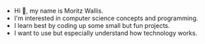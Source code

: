 - Hi 👋, my name is Moritz Wallis.
- I'm interested in computer science concepts and programming.
- I learn best by coding up some small but fun projects.
- I want to use but especially understand how technology works.


<!---
DinosaurMoritz/DinosaurMoritz is a ✨ special ✨ repository because its `README.md` (this file) appears on your GitHub profile.
You can click the Preview link to take a look at your changes.
--->
